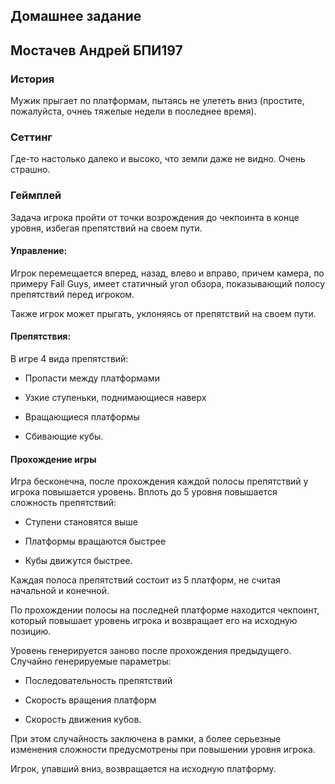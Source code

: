 ## Домашнее задание

## Мостачев Андрей БПИ197

### История

Мужик прыгает по платформам, пытаясь не улететь вниз (простите, пожалуйста, очнеь тяжелые недели в последнее время).

### Сеттинг

Где-то настолько далеко и высоко, что земли даже не видно. Очень страшно.

### Геймплей

Задача игрока пройти от точки возрождения до чекпоинта в конце уровня, избегая препятствий на своем пути.

#### Управление:

Игрок перемещается вперед, назад, влево и вправо, причем камера, по примеру Fall Guys, имеет статичный угол обзора, показывающий полосу препятствий перед игроком.

Также игрок может прыгать, уклоняясь от препятствий на своем пути.

#### Препятствия:

В игре 4 вида препятствий:

- Пропасти между платформами

- Узкие ступеньки, поднимающиеся наверх

- Вращающиеся платформы

- Сбивающие кубы.

#### Прохождение игры

Игра бесконечна, после прохождения каждой полосы препятствий у игрока повышается уровень. Вплоть до 5 уровня повышается сложность препятствий:

- Ступени становятся выше

- Платформы вращаются быстрее

- Кубы движутся быстрее.

Каждая полоса препятствий состоит из 5 платформ, не считая начальной и конечной.

По прохождении полосы на последней платформе находится чекпоинт, который повышает уровень игрока и возвращает его на исходную позицию.

Уровень генерируется заново после прохождения предыдущего. Случайно генерируемые параметры:

- Последовательность препятствий

- Скорость вращения платформ

- Скорость движения кубов.

При этом случайность заключена в рамки, а более серьезные изменения сложности предусмотрены при повышении уровня игрока.

Игрок, упавший вниз, возвращается на исходную платформу.
